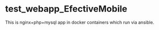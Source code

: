 # test_webapp_EfectiveMobile
This is   nginx+php+mysql app in docker containers which run via ansible.
